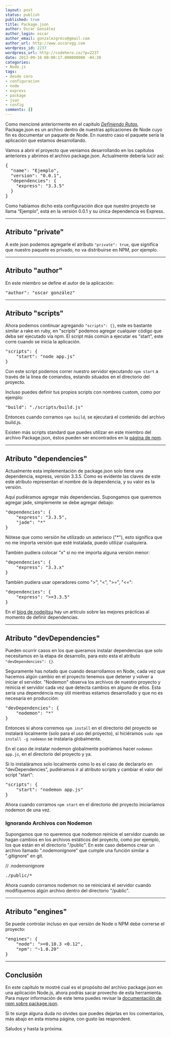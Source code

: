 ```yaml
---
layout: post
status: publish
published: true
title: Package.json
author: Oscar González
author_login: oscar
author_email: gonzalezgreco@gmail.com
author_url: http://www.oscarvgg.com
wordpress_id: 2237
wordpress_url: http://codehero.co/?p=2237
date: 2013-09-16 00:00:17.000000000 -04:30
categories:
- Node.js
tags:
- desde cero
- configuracion
- node
- express
- package
- json
- config
comments: []
---
```

<p>Como mencioné anteriormente en el capitulo <em><a href="http://codehero.co/nodejs-y-express-definiendo-rutas/">Definiendo Rutas</a></em>, Package.json es un archivo dentro de nuestras aplicaciones de Node cuyo fin es documentar un paquete de Node. En nuestro caso el paquete sería la aplicación que estamos desarrollando.</p>

<p>Vamos a abrir el proyecto que veníamos desarrollando en los capítulos anteriores y abrimos el archivo package.json. Actualmente debería lucir así:</p>

<pre>{
  "name": "Ejemplo",
  "version": "0.0.1",
  "dependencies": {
    "express": "3.3.5"
  }
}
</pre>

<p>Como habíamos dicho esta configuración dice que nuestro proyecto se llama “Ejemplo”, está en la versión 0.0.1 y su única dependencia es Express.</p>

<hr />

<h2>Atributo "private"</h2>

<p>A este json podemos agregarle el atributo <code>"private": true</code>, que significa que nuestro paquete es privado, no va distribuirse en NPM, por ejemplo.</p>

<hr />

<h2>Atributo "author"</h2>

<p>En este miembro se define el autor de la aplicación:</p>

<pre>"author": "oscar gonzález"
</pre>

<hr />

<h2>Atributo "scripts"</h2>

<p>Ahora podemos continuar agregando <code>"scripts": {}</code>, este es bastante similar a rake en ruby, en "scripts" podemos agregar cualquier código que deba ser ejecutado vía npm. El script más común a ejecutar es "start", este corre cuando se inicia la aplicación.</p>

<pre>"scripts": {
    "start": "node app.js"
}
</pre>

<p>Con este script podemos correr nuestro servidor ejecutando <code>npm start</code> a través de la linea de comandos, estando situados en el directorio del proyecto.</p>

<p>Incluso puedes definir tus propios scripts con nombres custom, como por ejemplo:</p>

<pre>"build": "./scripts/build.js"
</pre>

<p>Entonces cuando corramos <code>npm build</code>, se ejecutará el contenido del archivo build.js.</p>

<p>Existen más scripts standard que puedes utilizar en este miembro del archivo Package.json, éstos pueden ser encontrados en la <a href="https://npmjs.org/doc/scripts.html">página de npm</a>.</p>

<hr />

<h2>Atributo "dependencies"</h2>

<p>Actualmente esta implementación de package.json solo tiene una dependencia, express, versión 3.3.5. Como es evidente las claves de este este atributo representan el nombre de la dependencia, y su valor es la versión.</p>

<p>Aquí pudiéramos agregar más dependencias. Supongamos que queremos agregar jade, simplemente se debe agregar debajo:</p>

<pre>"dependencies": {
    "express": "3.3.5",
    "jade": "*"
}
</pre>

<p>Nótese que como versión he utilizado un asterisco ("*"), esto significa que no me importa versión que esté instalada, puedo utilizar cualquiera.</p>

<p>También pudiera colocar "x" si no me importa alguna versión menor:</p>

<pre>"dependencies": {
    "express": "3.3.x"
}
</pre>

<p>También pudiera usar operadores como ">", "&lt;", ">=", "&lt;=":</p>

<pre>"dependencies": {
    "express": ">=3.3.5"
}
</pre>

<p>En el <a href="http://blog.nodejitsu.com/package-dependencies-done-right">blog de nodejitsu</a> hay un artículo sobre las mejores prácticas al momento de definir dependencias.</p>

<hr />

<h2>Atributo "devDependencies"</h2>

<p>Pueden ocurrir casos en los que queramos instalar dependencias que solo necesitamos en la etapa de desarrollo, para esto esta el atributo <code>"devDependencies": {}</code>.</p>

<p>Seguramente has notado que cuando desarrollamos en Node, cada vez que hacemos algún cambio en el proyecto tenemos que detener y volver a iniciar el servidor. "Nodemon" observa los archivos de nuestro proyecto y reinicia el servidor cada vez que detecta cambios en alguno de ellos. Esta seria una dependencia muy útil mientras estamos desarrollado y que no es necesaria en producción:</p>

<pre>"devDependencies": {
    "nodemon": "*"
}
</pre>

<p>Entonces si ahora corremos <code>npm install</code> en el directorio del proyecto se instalará localmente (solo para el uso del proyecto), si hiciéramos <code>sudo npm install -g nodemon</code> se instalaría globalmente.</p>

<p>En el caso de instalar nodemon globalmente podríamos hacer <code>nodemon app.js</code>, en el directorio del proyecto y ya.</p>

<p>Si lo instaláramos solo localmente como lo es el caso de declararlo en "devDependencies", pudiéramos ir al atributo scripts y cambiar el valor del script "start":</p>

<pre>"scripts": {
    "start": "nodemon app.js"
}
</pre>

<p>Ahora cuando corramos <code>npm start</code> en el directorio del proyecto iniciaríamos nodemon de una vez.</p>

<h3>Ignorando Archivos con Nodemon</h3>

<p>Supongamos que no queremos que nodemon reinicie el servidor cuando se hagan cambios en los archivos estáticos del proyecto, como por ejemplo, los que están en el directorio "/public". En este caso debemos crear un archivo llamado ".nodemonignore" que cumple una función similar a ".gitignore" en git.</p>

<p>// .nodemonignore</p>

<pre>./public/*
</pre>

<p>Ahora cuando corramos nodemon no se reiniciará el servidor cuando modifiquemos algún archivo dentro del directorio "/public".</p>

<hr />

<h2>Atributo "engines"</h2>

<p>Se puede controlar incluso en que versión de Node o NPM debe correrse el proyecto:</p>

<pre>"engines": { 
    "node": ">=0.10.3 &lt;0.12",
    "npm": "~1.0.20"
}
</pre>

<hr />

<h2>Conclusión</h2>

<p>En este capítulo te mostré cual es el propósito del archivo package.json en una aplicación Node.js, ahora podrás sacar provecho de esta herramienta. Para mayor información de este tema puedes revisar la <a href="https://npmjs.org/doc/json.html">documentación de npm sobre package.json</a>.</p>

<p>Si te surge alguna duda no olvides que puedes dejarlas en los comentarios, más abajo en esta misma página, con gusto las responderé.</p>

<p>Saludos y hasta la próxima.</p>
